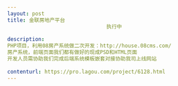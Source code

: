 ```yaml
---                
layout: post       
title: 金联房地产平台
                                执行中
           
description: 
PHP项目，利用08房产系统做二次开发：http://house.08cms.com/
房产系统，前端页面我们都有做好的现成PSD和HTML页面
开发人员需协助我们完成后端系统模板嵌套对接协助我司上线网站
     
contenturl: https://pro.lagou.com/project/6128.html      
---                 
```

